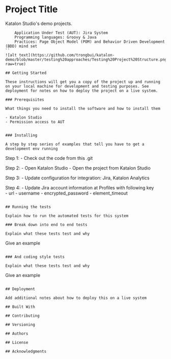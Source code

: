 # Project Title

Katalon Studio's demo projects.

```
	Application Under Test (AUT): Jira System
	Programming languages: Groovy & Java
	Practices: Page Object Model (POM) and Behavior Driven Development (BDD) mind set	
``
![alt text](https://github.com/trongbui/katalon-demo/blob/master/testing%20approaches/Testing%20Project%20Structure.png?raw=true)

## Getting Started

These instructions will get you a copy of the project up and running on your local machine for development and testing purposes. See deployment for notes on how to deploy the project on a live system.

### Prerequisites

What things you need to install the software and how to install them

```
	- Katalon Studio
 	- Permission access to AUT
```

### Installing

A step by step series of examples that tell you have to get a development env running

```
Step 1:
	- Check out the code from this .git

Step 2:
	- Open Katalon Studio
	- Open the project from Katalon Studio

Step 3:
	- Update configuration for integration: Jira, Katalon Analytics

Step 4: 
	- Update Jira account information at Profiles with following key 		
		- url
		- username
		- encrypted_password
		- element_timeout
```

## Running the tests

Explain how to run the automated tests for this system

### Break down into end to end tests

Explain what these tests test and why

```
Give an example
```

### And coding style tests

Explain what these tests test and why

```
Give an example
```

## Deployment

Add additional notes about how to deploy this on a live system

## Built With

## Contributing

## Versioning

## Authors

## License

## Acknowledgments